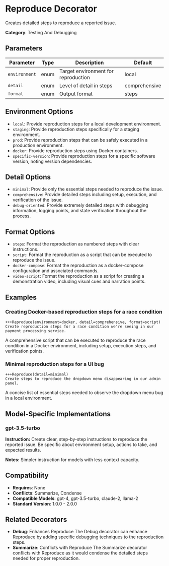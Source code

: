 # Reproduce Decorator

Creates detailed steps to reproduce a reported issue.

**Category**: Testing And Debugging

## Parameters

| Parameter | Type | Description | Default |
|-----------|------|-------------|--------|
| `environment` | enum | Target environment for reproduction | local |
| `detail` | enum | Level of detail in steps | comprehensive |
| `format` | enum | Output format | steps |

## Environment Options

- `local`: Provide reproduction steps for a local development environment.
- `staging`: Provide reproduction steps specifically for a staging environment.
- `prod`: Provide reproduction steps that can be safely executed in a production environment.
- `docker`: Provide reproduction steps using Docker containers.
- `specific-version`: Provide reproduction steps for a specific software version, noting version dependencies.

## Detail Options

- `minimal`: Provide only the essential steps needed to reproduce the issue.
- `comprehensive`: Provide detailed steps including setup, execution, and verification of the issue.
- `debug-oriented`: Provide extremely detailed steps with debugging information, logging points, and state verification throughout the process.

## Format Options

- `steps`: Format the reproduction as numbered steps with clear instructions.
- `script`: Format the reproduction as a script that can be executed to reproduce the issue.
- `docker-compose`: Format the reproduction as a docker-compose configuration and associated commands.
- `video-script`: Format the reproduction as a script for creating a demonstration video, including visual cues and narration points.

## Examples

### Creating Docker-based reproduction steps for a race condition

```
+++Reproduce(environment=docker, detail=comprehensive, format=script)
Create reproduction steps for a race condition we're seeing in our payment processing service.
```

A comprehensive script that can be executed to reproduce the race condition in a Docker environment, including setup, execution steps, and verification points.

### Minimal reproduction steps for a UI bug

```
+++Reproduce(detail=minimal)
Create steps to reproduce the dropdown menu disappearing in our admin panel.
```

A concise list of essential steps needed to observe the dropdown menu bug in a local environment.

## Model-Specific Implementations

### gpt-3.5-turbo

**Instruction:** Create clear, step-by-step instructions to reproduce the reported issue. Be specific about environment setup, actions to take, and expected results.

**Notes:** Simpler instruction for models with less context capacity.


## Compatibility

- **Requires**: None
- **Conflicts**: Summarize, Condense
- **Compatible Models**: gpt-4, gpt-3.5-turbo, claude-2, llama-2
- **Standard Version**: 1.0.0 - 2.0.0

## Related Decorators

- **Debug**: Enhances Reproduce The Debug decorator can enhance Reproduce by adding specific debugging techniques to the reproduction steps.
- **Summarize**: Conflicts with Reproduce The Summarize decorator conflicts with Reproduce as it would condense the detailed steps needed for proper reproduction.
